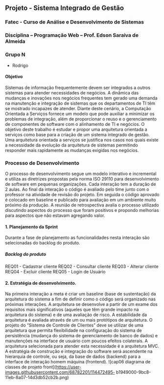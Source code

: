 ## Projeto - Sistema Integrado de Gestão
### Fatec - Curso de Análise e Desenvolvimento de Sistemas
### Disciplina – Programação Web – Prof. Edson Saraiva de Almeida
### Grupo N
- Rodrigo

#### Objetivo
Sistemas de informação frequentemente devem ser integrados a outros sistemas para atender necessidades de negócios. A dinâmica das
mudanças e inovações nos negócios frequentes tem gerado uma demanda na manutenção e integração de sistemas que os
departamentos de TI têm se mostrado incapazes de atender. Diante deste cenário, a Computação Orientada a Serviços fornece um
modelo que pode auxiliar a minimizar os problemas de integração, além de proporcionar o reuso e o gerenciamento de componentes de
software com o alinhamento de TI e negócios.
O objetivo deste trabalho é estudar e propor uma arquitetura orientada a serviços como base para a criação de um sistema integrado de
gestão. Uma arquitetura orientada a serviços se justifica nos casos nos quais existe a necessidade da evolução da arquitetura de
sistemas permitindo responder mais rapidamente as mudanças exigidas nos negócios.
### Processo de Desenvolvimento
O processo de desenvolvimento segue um modelo interativo e incremental e utiliza as diretrizes propostas pela norma ISO 29110 para
desenvolvimento de software em pequenas organizações. Cada interação tem a duração de 2 aulas. Ao final da interação o código é
avaliado pelo time junto com o professor na atividade de revisão do projeto. Em seguida o código aprovado é colocado em baseline e
publicado para avaliação em um ambiente muito próximo da produção. A reunião de retrospectiva avalia o processo utilizado
discutindo aspectos do processo que foram positivos e propondo melhorias para aspectos que não estavam agregando valor.
#### 1. Planejamento da Sprint
Durante a fase de planejamento as funcionalidades nesta interação são selecionadas do backlog do produto.
##### Backlog do produto
REQ01 - Cadastrar cliente
REQ02 - Consultar cliente
REQ03 - Alterar cliente
REQ04 - Excluir cliente
REQ05 - Login de Usuário
#### 2. Estratégia de desenvolvimento.
Na primeira interação a meta é criar um baseline (base de sustentação) da arquitetura do sistema a fim de definir como o código será
organizado nas próximas interações. A arquitetura se desenvolve a partir de um exame dos requisitos mais significativos (aqueles que
têm grande impacto na arquitetura do sistema) e de uma avaliação de risco. A estabilidade da arquitetura é avaliada através de um ou
mais protótipos de arquitetura. O projeto do “Sistema de Controle de Clientes” deve se utilizar de uma arquitetura que permita
flexibilidade na configuração do sistema de persistência (mudança do sistema de gerenciamento de banco de dados) e manutenções na
interface de usuário com poucos efeitos colaterais. A arquitetura selecionada para atender esta necessidade é a arquitetura MVC.
A estratégia de construção e integração do software será ascendente na hierarquia de controle, ou seja, da base de dados (backend) para
a interface de interação homem máquina (frontend).
![cap06 diagrama de classes de projeto front](https://user-images.githubusercontent.com/68782201/114472495-
b1949000-9bc8-11eb-8a07-14d3db52cb2b.png)
